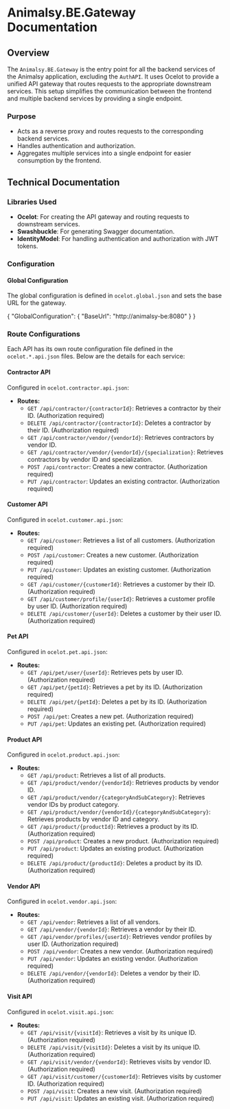 # Animalsy.BE.Gateway Documentation

## Overview

The `Animalsy.BE.Gateway` is the entry point for all the backend services of the Animalsy application, excluding the `AuthAPI`. It uses Ocelot to provide a unified API gateway that routes requests to the appropriate downstream services. This setup simplifies the communication between the frontend and multiple backend services by providing a single endpoint.

### Purpose

- Acts as a reverse proxy and routes requests to the corresponding backend services.
- Handles authentication and authorization.
- Aggregates multiple services into a single endpoint for easier consumption by the frontend.

## Technical Documentation

### Libraries Used

- **Ocelot**: For creating the API gateway and routing requests to downstream services.
- **Swashbuckle**: For generating Swagger documentation.
- **IdentityModel**: For handling authentication and authorization with JWT tokens.

### Configuration

#### Global Configuration

The global configuration is defined in `ocelot.global.json` and sets the base URL for the gateway.

{
  "GlobalConfiguration": {
    "BaseUrl": "http://animalsy-be:8080"
  }
}

### Route Configurations

Each API has its own route configuration file defined in the `ocelot.*.api.json` files. Below are the details for each service:

#### Contractor API

Configured in `ocelot.contractor.api.json`:

- **Routes:**
  - `GET /api/contractor/{contractorId}`: Retrieves a contractor by their ID. (Authorization required)
  - `DELETE /api/contractor/{contractorId}`: Deletes a contractor by their ID. (Authorization required)
  - `GET /api/contractor/vendor/{vendorId}`: Retrieves contractors by vendor ID.
  - `GET /api/contractor/vendor/{vendorId}/{specialization}`: Retrieves contractors by vendor ID and specialization.
  - `POST /api/contractor`: Creates a new contractor. (Authorization required)
  - `PUT /api/contractor`: Updates an existing contractor. (Authorization required)

#### Customer API

Configured in `ocelot.customer.api.json`:

- **Routes:**
  - `GET /api/customer`: Retrieves a list of all customers. (Authorization required)
  - `POST /api/customer`: Creates a new customer. (Authorization required)
  - `PUT /api/customer`: Updates an existing customer. (Authorization required)
  - `GET /api/customer/{customerId}`: Retrieves a customer by their ID. (Authorization required)
  - `GET /api/customer/profile/{userId}`: Retrieves a customer profile by user ID. (Authorization required)
  - `DELETE /api/customer/{userId}`: Deletes a customer by their user ID. (Authorization required)

#### Pet API

Configured in `ocelot.pet.api.json`:

- **Routes:**
  - `GET /api/pet/user/{userId}`: Retrieves pets by user ID. (Authorization required)
  - `GET /api/pet/{petId}`: Retrieves a pet by its ID. (Authorization required)
  - `DELETE /api/pet/{petId}`: Deletes a pet by its ID. (Authorization required)
  - `POST /api/pet`: Creates a new pet. (Authorization required)
  - `PUT /api/pet`: Updates an existing pet. (Authorization required)

#### Product API

Configured in `ocelot.product.api.json`:

- **Routes:**
  - `GET /api/product`: Retrieves a list of all products.
  - `GET /api/product/vendor/{vendorId}`: Retrieves products by vendor ID.
  - `GET /api/product/vendor/{categoryAndSubCategory}`: Retrieves vendor IDs by product category.
  - `GET /api/product/vendor/{vendorId}/{categoryAndSubCategory}`: Retrieves products by vendor ID and category.
  - `GET /api/product/{productId}`: Retrieves a product by its ID. (Authorization required)
  - `POST /api/product`: Creates a new product. (Authorization required)
  - `PUT /api/product`: Updates an existing product. (Authorization required)
  - `DELETE /api/product/{productId}`: Deletes a product by its ID. (Authorization required)

#### Vendor API

Configured in `ocelot.vendor.api.json`:

- **Routes:**
  - `GET /api/vendor`: Retrieves a list of all vendors.
  - `GET /api/vendor/{vendorId}`: Retrieves a vendor by their ID.
  - `GET /api/vendor/profiles/{userId}`: Retrieves vendor profiles by user ID. (Authorization required)
  - `POST /api/vendor`: Creates a new vendor. (Authorization required)
  - `PUT /api/vendor`: Updates an existing vendor. (Authorization required)
  - `DELETE /api/vendor/{vendorId}`: Deletes a vendor by their ID. (Authorization required)

#### Visit API

Configured in `ocelot.visit.api.json`:

- **Routes:**
  - `GET /api/visit/{visitId}`: Retrieves a visit by its unique ID. (Authorization required)
  - `DELETE /api/visit/{visitId}`: Deletes a visit by its unique ID. (Authorization required)
  - `GET /api/visit/vendor/{vendorId}`: Retrieves visits by vendor ID. (Authorization required)
  - `GET /api/visit/customer/{customerId}`: Retrieves visits by customer ID. (Authorization required)
  - `POST /api/visit`: Creates a new visit. (Authorization required)
  - `PUT /api/visit`: Updates an existing visit. (Authorization required)

